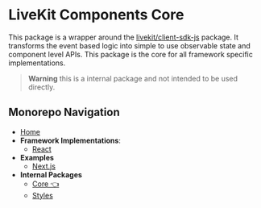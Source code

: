 # LiveKit Components **Core**

This package is a wrapper around the [livekit/client-sdk-js](https://github.com/livekit/client-sdk-js) package. It transforms the event based logic into simple to use observable state and component level APIs. This package is the core for all framework specific implementations.

> **Warning** this is a internal package and not intended to be used directly.

<!--NAV_START-->

## Monorepo Navigation

- [Home](/README.md)
- **Framework Implementations**:
  - [React](/packages/react/README.md)
- **Examples**
  - [Next.js](/examples/nextjs/README.md)
- **Internal Packages**
  - [Core 👈](/packages/core/README.md)
  - [Styles](/packages/styles/README.md)

<!--NAV_END-->
